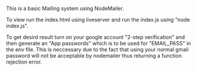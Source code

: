 This is a basic Mailing system using NodeMailer.

To view run the index.html using liveserver and run the index.js using "node index.js". 

To get desird result turn on your google account "2-step verification" and then generate an "App passwords" which is to be used for "EMAIL_PASS" in the env file.
This is neccessary due to the fact that using your normal gmail password will not be acceptable by nodemailer thus returning a function rejection error.
